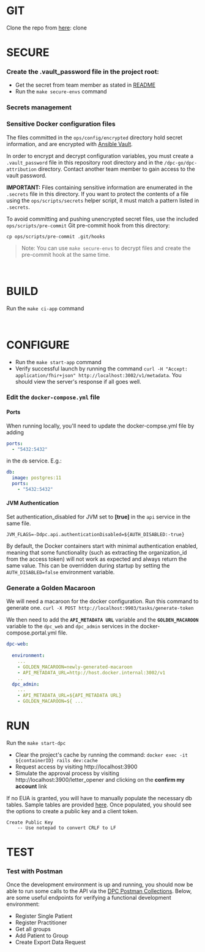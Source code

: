 GIT
====
Clone the repo from [here](https://github.com/CMSgov/dpc-app#decrypting-encrypted-files): clone

SECURE
====

### Create the .vault_password file in the project root:
- Get the secret from team member as stated in [README](./README.md)
- Run the `make secure-envs` command








### Secrets management




### Sensitive Docker configuration files 

The files committed in the `ops/config/encrypted` directory hold secret information, and are encrypted with [Ansible Vault](https://docs.ansible.com/ansible/2.4/vault.html).

In order to encrypt and decrypt configuration variables, you must create a `.vault_password` file in this repository root directory and in the `/dpc-go/dpc-attribution` directory. Contact another team member to gain access to the vault password.

**IMPORTANT:** Files containing sensitive information are enumerated in the `.secrets` file in this directory. If you want to protect the contents of a file using the `ops/scripts/secrets` helper script, it must match a pattern listed in `.secrets`.

To avoid committing and pushing unencrypted secret files, use the included `ops/scripts/pre-commit` Git pre-commit hook from this directory:

```
cp ops/scripts/pre-commit .git/hooks
```

> Note: You can use `make secure-envs` to decrypt files and create the pre-commit hook at the same time.

<br/>

BUILD
====
Run the `make ci-app` command  

<br/>

CONFIGURE
====
- Run the `make start-app` command
- Verify successful launch by running the command `curl -H "Accept: application/fhir+json" http://localhost:3002/v1/metadata`. You should view the server's response if all goes well.

### Edit the `docker-compose.yml` file

#### Ports
When running locally, you'll need to update the docker-compse.yml file by adding
```yaml
ports: 
  - "5432:5432"
```

in the `db` service. E.g.:
```yaml
db: 
  image: postgres:11 
  ports: 
    - "5432:5432"
```
#### JVM Authentication
Set authentication_disabled for JVM set to **[true]** in the `api` service in the same file.

`JVM_FLAGS=-Ddpc.api.authenticationDisabled=${AUTH_DISABLED:-true}`

By default, the Docker containers start with minimal authentication enabled, meaning that some functionality (such as extracting the organization_id from the access token) will not work as expected and always return the same value.
This can be overridden during startup by setting the `AUTH_DISABLED=false` environment variable.



### Generate a Golden Macaroon
We will need a macaroon for the docker configuration. Run this command to generate one.
`curl -X POST http://localhost:9903/tasks/generate-token`

We then need to add the **`API_METADATA URL`** variable and the **`GOLDEN_MACAROON`** variable to the `dpc_web` and `dpc_admin` services in the docker-compose.portal.yml file.
```yaml
dpc-web: 
   
  environment: 
    ... 
    - GOLDEN_MACAROON=newly-generated-macaroon  
    - API_METADATA_URL=http://host.docker.internal:3002/v1
    .. 
  dpc_admin: 
    ...
    - API_METADATA_URL=${API_METADATA URL}
    - GOLDEN_MACAROON=${ ...
```





RUN
====

Run the `make start-dpc`
- Clear the project's cache by running the command: `docker exec -it ${containerID} rails dev:cache`
- Request access by visiting http://localhost:3900
- Simulate the approval process by visiting http://localhost:3900/letter_opener and clicking on the **confirm my account** link

If no EUA is granted, you will have to manually populate the necessary db tables. Sample tables are provided [here](./DbTables.md).
Once populated, you should see the options to create a public key and a client token.
	
	Create Public Key
		-- Use notepad to convert CRLF to LF
TEST
====
### Test with Postman
Once the development environment is up and running, you should now be able to run some calls to the API via the [DPC Postman Collections](https://dpc.cms.gov/docsV1.html#postman-collection). Below, are some useful endpoints for verifying a functional development environment:
- Register Single Patient
- Register Practitioner
- Get all groups
- Add Patient to Group
- Create Export Data Request